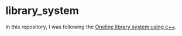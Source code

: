 # library_system

In this repository, I was following the [Oneline library system using c++](https://www.youtube.com/playlist?list=PLu9xARoolRsZGPYs093lQMlC9BA8ppW27).